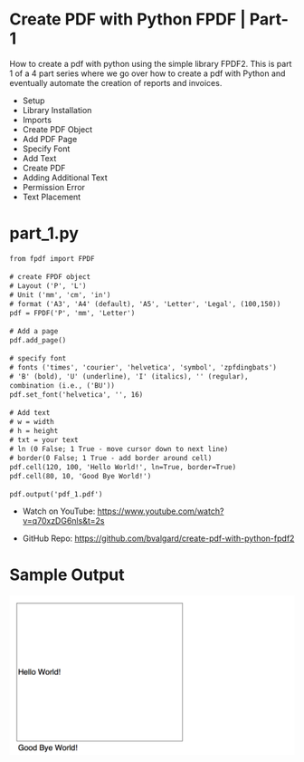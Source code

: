 # Create PDF with Python FPDF | Part-1

How to create a pdf with python using the simple library FPDF2. This is part 1 of a 4 part series where we go over how to create a pdf with Python and eventually automate the creation of reports and invoices. 

* Setup
* Library Installation
* Imports
* Create PDF Object
* Add PDF Page
* Specify Font
* Add Text
* Create PDF
* Adding Additional Text
* Permission Error
* Text Placement

part_1.py
========================================================
```Python3
from fpdf import FPDF

# create FPDF object
# Layout ('P', 'L')
# Unit ('mm', 'cm', 'in')
# format ('A3', 'A4' (default), 'A5', 'Letter', 'Legal', (100,150))
pdf = FPDF('P', 'mm', 'Letter')

# Add a page
pdf.add_page()

# specify font
# fonts ('times', 'courier', 'helvetica', 'symbol', 'zpfdingbats')
# 'B' (bold), 'U' (underline), 'I' (italics), '' (regular), combination (i.e., ('BU'))
pdf.set_font('helvetica', '', 16)

# Add text
# w = width
# h = height
# txt = your text
# ln (0 False; 1 True - move cursor down to next line)
# border(0 False; 1 True - add border around cell)
pdf.cell(120, 100, 'Hello World!', ln=True, border=True)
pdf.cell(80, 10, 'Good Bye World!')

pdf.output('pdf_1.pdf')
```

* Watch on YouTube:
https://www.youtube.com/watch?v=q70xzDG6nls&t=2s

* GitHub Repo:
https://github.com/bvalgard/create-pdf-with-python-fpdf2

Sample Output
========================================================
![Sample output Create PDF with Python FPDF | Part-1](https://github.com/nihathalici/Create-PDF-with-Python-FPDF/blob/main/Part-1/pdf_1.png)

